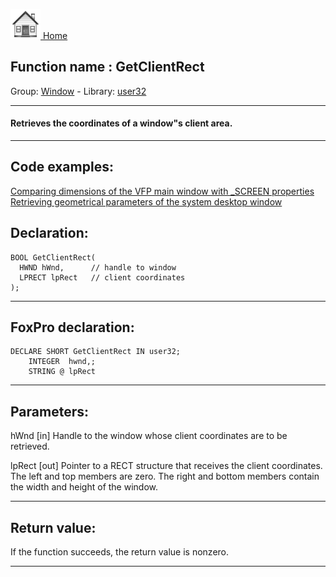 [<img src="../../images/home.png"> Home ](https://github.com/VFPX/Win32API)  

## Function name : GetClientRect
Group: [Window](../../functions_group.md#Window)  -  Library: [user32](../../../libraries.md#user32)  
***  


#### Retrieves the coordinates of a window"s client area.
***  


## Code examples:
[Comparing dimensions of the VFP main window with _SCREEN properties](../../samples/sample_078.md)  
[Retrieving geometrical parameters of the system desktop window](../../samples/sample_092.md)  

## Declaration:
```foxpro  
BOOL GetClientRect(
  HWND hWnd,      // handle to window
  LPRECT lpRect   // client coordinates
);  
```  
***  


## FoxPro declaration:
```foxpro  
DECLARE SHORT GetClientRect IN user32;
	INTEGER  hwnd,;
	STRING @ lpRect  
```  
***  


## Parameters:
hWnd 
[in] Handle to the window whose client coordinates are to be retrieved. 

lpRect 
[out] Pointer to a RECT structure that receives the client coordinates. The left and top members are zero. The right and bottom members contain the width and height of the window.  
***  


## Return value:
If the function succeeds, the return value is nonzero.  
***  

